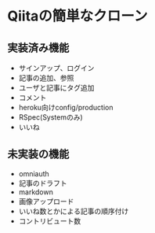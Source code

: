 # Qiitaの簡単なクローン

## 実装済み機能
* サインアップ、ログイン
* 記事の追加、参照
* ユーザと記事にタグ追加
* コメント
* heroku向けconfig/production
* RSpec(Systemのみ)
* いいね

## 未実装の機能
* omniauth
* 記事のドラフト
* markdown
* 画像アップロード
* いいね数とかによる記事の順序付け
* コントリビュート数
